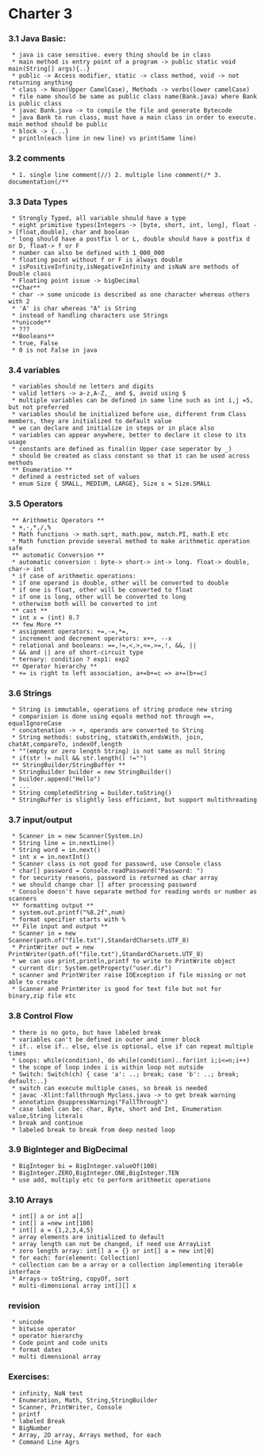 # Charter 3
### 3.1 Java Basic:

     * java is case sensitive. every thing should be in class
     * main method is entry point of a program -> public static void main(String[] args){..}
     * public -> Access modifier, static -> class method, void -> not returning anything
     * class -> Noun(Upper CamelCase), Methods -> verbs(lower camelCase)
     * file name should be same as public class name(Bank.java) where Bank is public class
     * javac Bank.java -> to compile the file and generate Bytecode
     * java Bank to run class, must have a main class in order to execute. main method should be public
     * block -> {...}
     * println(each line in new line) vs print(Same line)
### 3.2 comments
     * 1. single line comment(//) 2. multiple line comment(/* 3. documentation(/**
### 3.3 Data Types
     * Strongly Typed, all variable should have a type
     * eight primitive types(Integers -> [byte, short, int, long], float -> [float,double], char and boolean
     * long should have a postfix l or L, double should have a postfix d or D, float-> f or F
     * number can also be defined with 1_000_000
     * floating point without f or F is always double
     * isPositiveInfinity,isNegativeInfinity and isNaN are methods of Double class
     * Floating point issue -> bigDecimal
     **Char**
     * char -> some unicode is described as one character whereas others with 2
     * 'A' is char whereas "A" is String
     * instead of handling characters use Strings
     **unicode**
     * ???
     **Booleans**
     * true, False
     * 0 is not False in java
### 3.4 variables
     * variables should ne letters and digits
     * valid letters -> a-z,A-Z,_ and $, avoid using $
     * multiple variables can be defined in same line such as int i,j =5, but not preferred
     * variables should be initialized before use, different from Class members, they are initialized to default value
     * we can declare and initialize in steps or in place also
     * variables can appear anywhere, better to declare it close to its usage
     * constants are defined as final(in Upper case seperator by _)
     * should be created as class constant so that it can be used across methods
     ** Enumeration **
     * defined a restricted set of values
     * enum Size { SMALL, MEDIUM, LARGE}, Size s = Size.SMALL
### 3.5 Operators
     ** Arithmetic Operators **
     * +,-,*,/,%
     * Math functions -> math.sqrt, math.pow, match.PI, math.E etc
     * Math function provide several method to make arithmetic operation safe
     ** automatic Conversion **
     * automatic conversion : byte-> short-> int-> long. float-> double, char-> int
     * if case of arithmetic operations:
     * if one operand is double, other will be converted to double
     * if one is float, other will be converted to float
     * if one is long, other will be converted to long
     * otherwise both will be converted to int
     ** cast **
     * int x = (int) 8.7
     ** few More **
     * assignment operators: +=,-=,*=,
     * increment and decrement operators: x++, --x
     * relational and booleans: ==,!=,<,>,<=,>=,!, &&, ||
     * && and || are of short-circuit type
     * ternary: condition ? exp1: exp2
     ** Operator hierarchy **
     * += is right to left association, a+=b+=c => a+=(b+=c)
### 3.6 Strings
     * String is immutable, operations of string produce new string
     * comparision is done using equals method not through ==, equalIgnoreCase
     * concatenation -> +, operands are converted to String
     * String methods: substring, statsWith,endsWith, join, chatAt,compareTo, indexOf,length
     * ""(empty or zero length String) is not same as null String
     * if(str != null && str.length() !="")
     ** StringBuilder/StringBuffer **
     * StringBuilder builder = new StringBuilder()
     * builder.append("Hello")
     * ...
     * String completedString = builder.toString()
     * StringBuffer is slightly less efficient, but support multithreading
### 3.7 input/output
     * Scanner in = new Scanner(System.in)
     * String line = in.nextLine()
     * String word = in.next()
     * int x = in.nextInt()
     * Scanner class is not good for passowrd, use Console class
     * char[] password = Console.readPassword("Password: ")
     * for security reasons, password is returned as char array
     * we should change char [] after processing password
     * Console doesn't have separate method for reading words or number as scanners
     ** formatting output **
     * system.out.printf("%8.2f",num)
     * format specifier starts with %
     ** File input and output **
     * Scanner in = new Scanner(path.of("file.txt"),StandardCharsets.UTF_8)
     * PrintWriter out = new PrintWriter(path.of("file.txt"),StandardCharsets.UTF_8)
     * we can use print,println,printf to write to PrintWrite object
     * current dir: System.getProperty("user.dir")
     * scanner and PrintWriter raise IOException if file missing or not able to create
     * Scanner and PrintWriter is good for text file but not for binary,zip file etc
### 3.8 Control Flow
     * there is no goto, but have labeled break
     * variables can't be defined in outer and inner block
     * if.. else if.. else, else is optional, else if can repeat multiple times
     * Loops: while(condition), do while(condition)..for(int i;i<=n;i++)
     * the scope of loop index i is within loop not outside
     * Switch: Switch(ch) { case 'a': ..; break; case 'b': ..; break; default:..}
     * switch can execute multiple cases, so break is needed
     * javac -Xlint:fallthrough Myclass.java -> to get break warning
     * annotation @suppressWarning("FallThrough")
     * case label can be: char, Byte, short and Int, Enumeration value,String literals
     * break and continue
     * labeled break to break from deep nested loop
### 3.9 BigInteger and BigDecimal
     * BigInteger bi = BigInteger.valueOf(100)
     * BigInteger.ZERO,BigInteger.ONE,BigInteger.TEN
     * use add, multiply etc to perform arithmetic operations
### 3.10 Arrays
     * int[] a or int a[]
     * int[] a =new int[100]
     * int[] a = {1,2,3,4,5}
     * array elements are initialized to default
     * array length can not be changed, if need use ArrayList
     * zero length array: int[] a = {} or int[] a = new int[0]
     * for each: for(element: Collection)
     * collection can be a array or a collection implementing iterable interface
     * Arrays-> toString, copyOf, sort
     * multi-dimensional array int[][] x

### revision
     * unicode
     * bitwise operator
     * operator hierarchy
     * Code point and code units
     * format dates
     * multi dimensional array

### Exercises:
     * infinity, NaN test
     * Enumeration, Math, String,StringBuilder
     * Scanner, PrintWriter, Console
     * printf
     * labeled Break
     * BigNumber
     * Array, 2D array, Arrays method, for each
     * Command Line Agrs